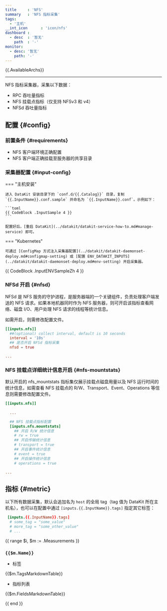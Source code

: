 ```yaml
---
title     : 'NFS'
summary   : 'NFS 指标采集'
tags:
  - '主机'
__int_icon      : 'icon/nfs'
dashboard :
  - desc  : '暂无'
    path  : '-'
monitor:
  - desc: '暂无'
    path: '-'
---
```


{{.AvailableArchs}}

---

NFS 指标采集器，采集以下数据：

- RPC 吞吐量指标
- NFS 挂载点指标（仅支持 NFSv3 和 v4）
- NFSd 吞吐量指标

## 配置 {#config}

### 前置条件 {#requirements}

- NFS 客户端环境正确配置
- NFS 客户端正确挂载至服务器的共享目录

### 采集器配置 {#input-config}

<!-- markdownlint-disable MD046 -->

=== "主机安装"

    进入 DataKit 安装目录下的 `conf.d/{{.Catalog}}` 目录，复制 `{{.InputName}}.conf.sample` 并命名为 `{{.InputName}}.conf`。示例如下：
    
    ```toml
    {{ CodeBlock .InputSample 4 }}
    ```
    
    配置好后，[重启 DataKit](../datakit/datakit-service-how-to.md#manage-service) 即可。

=== "Kubernetes"

    可通过 [ConfigMap 方式注入采集器配置](../datakit/datakit-daemonset-deploy.md#configmap-setting) 或 [配置 ENV_DATAKIT_INPUTS](../datakit/datakit-daemonset-deploy.md#env-setting) 开启采集器。

{{ CodeBlock .InputENVSampleZh 4 }}

<!-- markdownlint-enable -->

### NFSd 开启 {#nfsd}

NFSd 是 NFS 服务的守护进程，是服务器端的一个关键组件，负责处理客户端发送的 NFS 请求。如果本地机器同时作为 NFS 服务器，则可开启该指标查看网络、磁盘 I/O、用户处理 NFS 请求的线程等统计信息。

如需开启，则需修改配置文件。

```toml
[[inputs.nfs]]
  ##(optional) collect interval, default is 10 seconds
  interval = '10s'
  ## 是否开启 NFSd 指标采集
  nfsd = true

...

```

### NFS 挂载点详细统计信息开启 {#nfs-mountstats}

默认开启的 nfs_mountstats 指标集仅展示挂载点磁盘用量以及 NFS 运行时间的统计信息，如需查看 NFS 挂载点的 R/W、Transport、Event、Operations 等信息则需要修改配置文件。

```toml
[[inputs.nfs]]
  
  ...

  ## NFS 挂载点指标配置
  [inputs.nfs.mountstats]
    ## 开启 R/W 统计信息
    # rw = true
    ## 开启传输统计信息 
    # transport = true
    ## 开启事件统计信息
    # event = true
    ## 开启操作统计信息
    # operations = true

...

```

## 指标 {#metric}

以下所有数据采集，默认会追加名为 `host` 的全局 tag（tag 值为 DataKit 所在主机名），也可以在配置中通过 `[inputs.{{.InputName}}.tags]` 指定其它标签：

``` toml
 [inputs.{{.InputName}}.tags]
  # some_tag = "some_value"
  # more_tag = "some_other_value"
  # ...
```

{{ range $i, $m := .Measurements }}

### `{{$m.Name}}`

- 标签

{{$m.TagsMarkdownTable}}

- 指标列表

{{$m.FieldsMarkdownTable}}

{{ end }}
